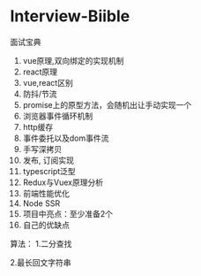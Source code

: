# Interview-Biible
面试宝典  



  1. vue原理,双向绑定的实现机制
  2. react原理
  3. vue,react区别
  4. 防抖/节流
  5. promise上的原型方法，会随机出让手动实现一个
  6. 浏览器事件循环机制
  7. http缓存
  8. 事件委托以及dom事件流
  9. 手写深拷贝
  10. 发布, 订阅实现
  11. typescript泛型
  12. Redux与Vuex原理分析
  13. 前端性能优化
  14. Node SSR
  15. 项目中亮点：至少准备2个
  16. 自己的优缺点
 

算法：
  1.二分查找  
  
  2.最长回文字符串  
